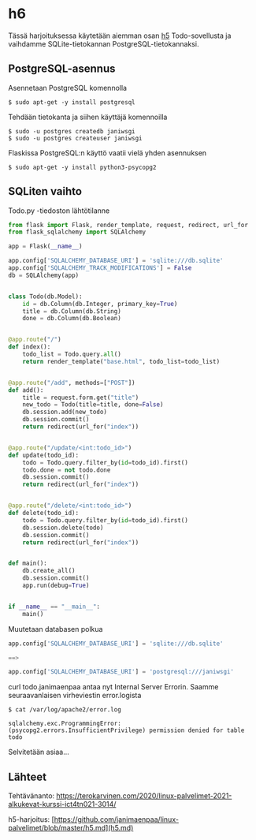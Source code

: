 # h6

Tässä harjoituksessa käytetään aiemman osan [h5](h5.md) Todo-sovellusta ja vaihdamme SQLite-tietokannan PostgreSQL-tietokannaksi.

## PostgreSQL-asennus

Asennetaan PostgreSQL komennolla

```
$ sudo apt-get -y install postgresql
```

Tehdään tietokanta ja siihen käyttäjä komennoilla

```
$ sudo -u postgres createdb janiwsgi
$ sudo -u postgres createuser janiwsgi
```

Flaskissa PostgreSQL:n käyttö vaatii vielä yhden asennuksen

```
$ sudo apt-get -y install python3-psycopg2
```

## SQLiten vaihto 

Todo.py -tiedoston lähtötilanne

```python
from flask import Flask, render_template, request, redirect, url_for
from flask_sqlalchemy import SQLAlchemy

app = Flask(__name__)

app.config['SQLALCHEMY_DATABASE_URI'] = 'sqlite:///db.sqlite'
app.config['SQLALCHEMY_TRACK_MODIFICATIONS'] = False
db = SQLAlchemy(app)


class Todo(db.Model):
    id = db.Column(db.Integer, primary_key=True)
    title = db.Column(db.String)
    done = db.Column(db.Boolean)


@app.route("/")
def index():
    todo_list = Todo.query.all()
    return render_template("base.html", todo_list=todo_list)


@app.route("/add", methods=["POST"])
def add():
    title = request.form.get("title")
    new_todo = Todo(title=title, done=False)
    db.session.add(new_todo)
    db.session.commit()
    return redirect(url_for("index"))


@app.route("/update/<int:todo_id>")
def update(todo_id):
    todo = Todo.query.filter_by(id=todo_id).first()
    todo.done = not todo.done
    db.session.commit()
    return redirect(url_for("index"))


@app.route("/delete/<int:todo_id>")
def delete(todo_id):
    todo = Todo.query.filter_by(id=todo_id).first()
    db.session.delete(todo)
    db.session.commit()
    return redirect(url_for("index"))


def main():
    db.create_all()
    db.session.commit()
    app.run(debug=True)


if __name__ == "__main__":
    main()
```

Muutetaan databasen polkua

```python
app.config['SQLALCHEMY_DATABASE_URI'] = 'sqlite:///db.sqlite'

==>

app.config['SQLALCHEMY_DATABASE_URI'] = 'postgresql:///janiwsgi'
```

curl todo.janimaenpaa antaa nyt Internal Server Errorin. Saamme seuraavanlaisen virheviestin error.logista

```
$ cat /var/log/apache2/error.log

sqlalchemy.exc.ProgrammingError: (psycopg2.errors.InsufficientPrivilege) permission denied for table todo
```

Selvitetään asiaa...

## Lähteet

Tehtävänanto: https://terokarvinen.com/2020/linux-palvelimet-2021-alkukevat-kurssi-ict4tn021-3014/

h5-harjoitus: [https://github.com/janimaenpaa/linux-palvelimet/blob/master/h5.md](h5.md)